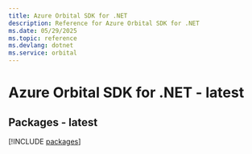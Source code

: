 ```yaml
---
title: Azure Orbital SDK for .NET
description: Reference for Azure Orbital SDK for .NET
ms.date: 05/29/2025
ms.topic: reference
ms.devlang: dotnet
ms.service: orbital
---
```

# Azure Orbital SDK for .NET - latest
## Packages - latest
[!INCLUDE [packages](orbital-index.md)]